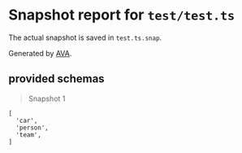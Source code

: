 # Snapshot report for `test/test.ts`

The actual snapshot is saved in `test.ts.snap`.

Generated by [AVA](https://ava.li).

## provided schemas

> Snapshot 1

    [
      'car',
      'person',
      'team',
    ]
